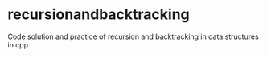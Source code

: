 # recursionandbacktracking
Code solution and practice of recursion and backtracking in data structures in cpp
